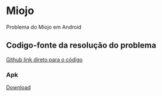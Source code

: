# Miojo
Problema do Miojo em Android

## Codigo-fonte da resolução do problema
[Github link direto para o código](https://github.com/sabrinaserique/Miojo/blob/master/app/src/main/java/br/com/sabrina/serique/miojo/MainActivity.java)

### Apk
[Download](https://drive.google.com/file/d/1Es_UT_mvTxWaYkxLnshESEcr5jGQXoyV/view?usp=sharing)
